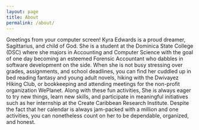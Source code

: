 ```yaml
---
layout: page
title: About
permalink: /about/
---
```

Greetings from your computer screen! Kyra Edwards is a proud dreamer, Sagittarius, and child of God. She is a student at the Dominica State College (DSC) where she majors in Accounting and Computer Science with the goal of one day becoming an esteemed Forensic Accountant who dabbles in software development on the side. When she is not busy stressing over grades, assignments, and school deadlines, you can find her cuddled up in bed reading fantasy and young adult novels, hiking with the Dwivayez Hiking Club, or bookkeeping and attending meetings for the non-profit organization WePlanet. Along with these fun activities, She is always eager to try new things, learn new skills, and participate in meaningful initiatives such as her internship at the Create Caribbean Research Institute. Despite the fact that her calendar is always jam-packed with a million and one activities, you can nonetheless count on her to be dependable, organized, and honest.
